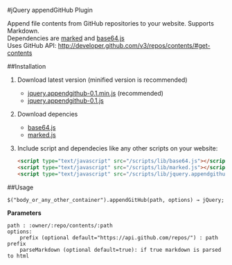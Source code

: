 #jQuery appendGitHub Plugin

Append file contents from GitHub repositories to your website. Supports Markdown.  
Dependencies are [marked](https://github.com/chjj/marked) and [base64.js](https://github.com/dankogai/js-base64)  
Uses GitHub API: http://developer.github.com/v3/repos/contents/#get-contents

##Installation
1. Download latest version (minified version is recommended)
	- [jquery.appendgithub-0.1.min.js](https://s3-eu-west-1.amazonaws.com/jquery.appendgithub/jquery.appendgithub-0.1.min.js) (recommended)
	- [jquery.appendgithub-0.1.js](https://s3-eu-west-1.amazonaws.com/jquery.appendgithub/jquery.appendgithub-0.1.js)
2. Download depencies
	- [base64.js](https://raw.github.com/gesundkrank/jquery.appendgithub/master/lib/base64.js)
	- [marked.js](https://raw.github.com/gesundkrank/jquery.appendgithub/master/lib/marked.js)
3. Include script and dependecies like any other scripts on your website:

	```html
	<script type="text/javascript" src="/scripts/lib/base64.js"></script>
	<script type="text/javascript" src="/scripts/lib/marked.js"></script>
	<script type="text/javascript" src="/scripts/lib/jquery.appendgithub-0.1.min.js"></script>
	```

##Usage
```
$("body_or_any_other_container").appendGitHub(path, options) → jQuery;
```
**Parameters**
```
path : :owner/:repo/contents/:path
options:
	prefix (optional default="https://api.github.com/repos/") : path prefix 
	parseMarkdown (optional default=true): if true markdown is parsed to html 
```
